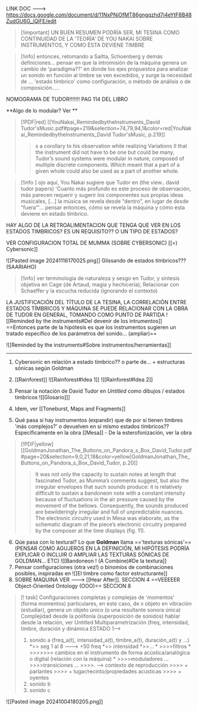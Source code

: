 
LINK DOC ---> https://docs.google.com/document/d/11NxPNiOfMT86gngqzhd7j4eYtF8B48ZudGU6G_iQjFE/edit

> [!important] UN BUEN RESUMEN PODRÍA SER, MI TESINA COMO CONTINUIDAD DE LA 'TEORÍA' DE YOU NAKAI SOBRE INSTRUMENTOS, Y COMO ÉSTA DEVIENE TIMBRE

> [!info] entonces, retomando a Saitta, Schoenberg y demás definiciones... pensar en que la intromisión de la máquina genera un cambio de 'paradigma??' en donde los ejes propuestos para analizar un sonido en función al timbre se ven excedidos, y surge la necesidad de ... 'estado tímbrico' como configuración, o método de análisis o de composición.....

NOMOGRAMA DE TUDOR!!!!!!! PAG 114 DEL LIBRO

**Algo de lo modular? Ver **
> [!PDF|red] [[YouNakai_RemindedbytheInstruments_David Tudor'sMusic.pdf#page=219&selection=74,79,94,1&color=red|YouNakai_RemindedbytheInstruments_David Tudor'sMusic, p.219]]
> > s a corollary to his observation while realizing Variations II that the instrument did not have to be one but could be many, Tudor’s sound systems were modular in nature, composed of multiple discrete components. Which meant that a part of a given whole could also be used as a part of another whole.
> 
> 

> [!info ] ojo aquí, You Nakai sugiere que Tudor en (the view.. david tudor papers) 'Cuanto más profundo es este proceso de observación, más parecen requerir y sugerir los componentes sus propias ideas musicales, [...] la música se revela desde “dentro”, en lugar de desde “fuera”'... pensar entonces, cómo se revela la máquina y cómo esta deviene en estado tímbrico.

HAY ALGO DE LA RETROALIMENTACION QUE TENGA QUE VER EN LOS ESTADOS TIMBRICOS? ES UN REQUISITO?? O UN TIPO DE ESTADOS?

VER CONFIGURACION TOTAL DE MUMMA (SOBRE CYBERSONIC) [[=) Cybersonic]]


![[Pasted image 20241116170025.png]]
Glissando de estados tímbricos??? (SAARIAHO)


> [!info] ver terminología de naturaleza y sesgo en Tudor, y síntesis objetiva en Cage (de Artaud, magia y hechicería); Relacionar con Schaeffer y la escucha reducida (ignorando el contexto)

LA JUSTIFICACIÓN DEL TÍTULO DE LA TESINA, LA CORRELACIÓN ENTRE ESTADOS TÍMBRICOS Y MÁQUINA SE PUEDE RELACIONAR CON LA OBRA DE TUDOR EN GENERAL, TOMANDO COMO PUNTO DE PARTIDA ![[Reminded by the instruments#Del devenir de los intrumentos]]
==Entonces parte de la hipótesis es que los instrumentos sugieren un tratado específico de los parámetros del sonido... (ampliar)==

![[Reminded by the instruments#Sobre instrumentos/herramientas]]

---------
1) Cybersonic en relación a estado tímbrico?? o parte de... + estructuras sónicas según Goldman

2) [[Rainforest]]
![[Rainforest#Idea 1]]
![[Rainforest#Idea 2]]


3) Pensar la notación de David Tudor en *Untitled* como dibujos / estados tímbricos ![[Glosario]]] 
4) Idem, ver [[Toneburst, Maps and Fragments]]
5) Qué pasa si hay instrumentos (expandir) que de por sí tienen timbres 'más complejos?' o devuelven en sí mismo estados tímbricos?? Específicamente en la obra [[Mesa]] - De la esterofonización, ver la obra
> [!PDF|yellow] [[GoldmanJonathan_The_Buttons_on_Pandora_s_Box_David_Tudor.pdf#page=20&selection=9,0,21,18&color=yellow|GoldmanJonathan_The_Buttons_on_Pandora_s_Box_David_Tudor, p.20]]
> > It was not only the capacity to sustain notes at length that fascinated Tudor, as Mumma’s comments suggest, but also the irregular envelopes that such sounds produce: it is relatively difficult to sustain a bandoneon note with a constant intensity because of fluctuations in the air pressure caused by the movement of the bellows. Consequently, the sounds produced are bewilderingly irregular and full of unpredictable nuances. The electronic circuitry used in Mesa was elaborate, as the schematic diagram of the piece’s electronic circuitry prepared by the composer at the time displays (fig. 11).

6) Qúe pasa con lo textural? Lo que **Goldman** llama =='texturas sónicas'== (PENSAR COMO AGUJEROS EN LA DEFINICIÓN, MI HIPÓTESIS PODRÍA EXPLICAR O INCLUIR O AMPLIAR LAS TEXTURAS SÓNICAS DE GOLDMAN... ETC) ![[Bandoneon ! (A Combine)#De la textura]] 
7) Pensar configuraciones (otra vez!) o binomios de combinaciones posibles, inspiradas en ![[El timbre como factor estructurante]]
8) SOBRE MAQUINA VER ---> [[Hear After]]. SECCION 4 ==VEEEEER Object-Oriented Ontology (OOO)== SECCION 8

> [! task] Configuraciones completas y complejas de 'momentos' (forma momentos) particulares, en este caso, de x objeto en vibración (estudiar), genera un objeto único (o una resultante sonora única)
> 		Complejidad desde la polifonía (superposición de sonidos) hablar desde la relación, ver Untitled
> 		Multiparametrización (freq, intensidad, timbre, duración y dinámica
> ESTADO 1--> 
> 1) sonido a (freq_a(t), intensidad_a(t), timbre_a(t), duración_a(t) y ...)
> 		*>> seg 1 al 8 ---> +50 freq
> 		*>> intensidad
> 		 *>>...
> 			* >>>>filtros
> 				* >>>>>>> cambios en el instrumento de forma acústica/analógica o digital (relación con la máquina)
> 			* >>>>moduladores ...
> 			 >>>>transiciones ...
> 			 >>>>.      --> contexto de reproducción
> 			 >>>> + parlantes
> 			 >>>> + lugar/recinto/propiedades acústicas
> 			 >>>> + oyentes
> 1) sonido b
> 2) sonido c


![[Pasted image 20241004180205.png]]